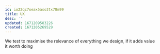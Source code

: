 ```yaml
---
id: io22qc7oeax5aso3tx78m99
title: UX
desc: ''
updated: 1671209583226
created: 1671205269529
---
```


We test to maximise the relevance of everything we design, if it adds value it worth doing





